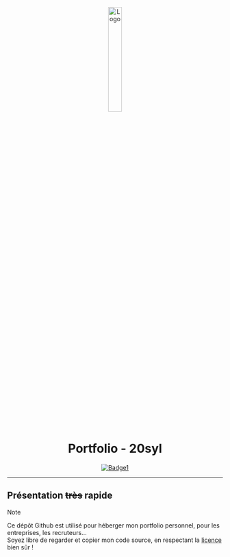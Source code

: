 <div align="center">
  <a href="https://sylvain.pro"><img src="https://sylvain.pro/images/portfolio.png" alt="Logo" width="25%" height="auto"></a>

# Portfolio - 20syl
  [![Badge1](https://img.shields.io/badge/Site%20:-v1.0.3-6479ee?labelColor=23272A)](https://sylvain.pro)

</div>

---

## Présentation ~~très~~ rapide
> [!NOTE]
> Ce dépôt Github est utilisé pour héberger mon portfolio personnel, pour les entreprises, les recruteurs...  
> Soyez libre de regarder et copier mon code source, en respectant la [licence](https://github.com/20syldev/portfolio/?tab=MIT-1-ov-file) bien sûr !
